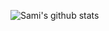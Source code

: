 
![Sami's github stats](https://github-readme-stats.vercel.app/api?username=sami5001&count_private=true&show_icons=true&theme=dark)
